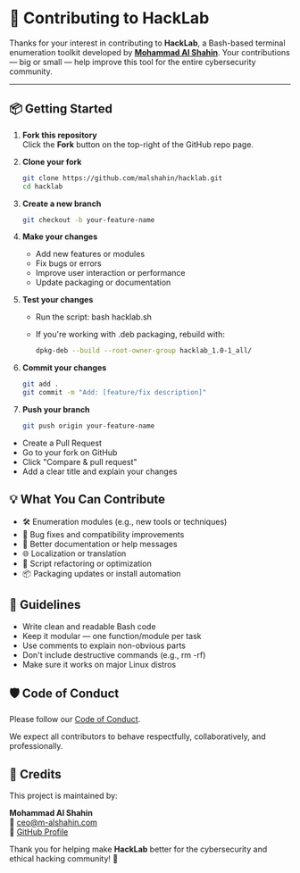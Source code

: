 # 🤝 Contributing to HackLab

Thanks for your interest in contributing to **HackLab**, a Bash-based terminal enumeration toolkit developed by [**Mohammad Al Shahin**](https://www.linkedin.com/in/mohammadalshahin). Your contributions — big or small — help improve this tool for the entire cybersecurity community.

---

## 📦 Getting Started

1. **Fork this repository**  
   Click the **Fork** button on the top-right of the GitHub repo page.

2. **Clone your fork**
   ```bash
   git clone https://github.com/malshahin/hacklab.git
   cd hacklab
   ```
3. **Create a new branch**
   ```bash
   git checkout -b your-feature-name
   ```
4. **Make your changes**
    - Add new features or modules
    - Fix bugs or errors
    - Improve user interaction or performance
    - Update packaging or documentation

5. **Test your changes**
    - Run the script: bash hacklab.sh
    - If you're working with .deb packaging, rebuild with:

         ```bash
         dpkg-deb --build --root-owner-group hacklab_1.0-1_all/
         ```
   
7. **Commit your changes**
   
   ```bash
   git add .
   git commit -m "Add: [feature/fix description]"
   ```

7. **Push your branch**
   
   ```bash
   git push origin your-feature-name
   ```
- Create a Pull Request
- Go to your fork on GitHub
- Click "Compare & pull request"
- Add a clear title and explain your changes


## 💡 What You Can Contribute
- 🛠️ Enumeration modules (e.g., new tools or techniques)
- 🐞 Bug fixes and compatibility improvements
- 📝 Better documentation or help messages
- 🌐 Localization or translation
- 🧪 Script refactoring or optimization
- 📦 Packaging updates or install automation


## 📌 Guidelines
- Write clean and readable Bash code
- Keep it modular — one function/module per task
- Use comments to explain non-obvious parts
- Don't include destructive commands (e.g., rm -rf)
- Make sure it works on major Linux distros

  
## 🛡 Code of Conduct
Please follow our [Code of Conduct](.github/CODE_OF_CONDUCT.md).

We expect all contributors to behave respectfully, collaboratively, and professionally.


## 🙌 Credits

This project is maintained by:

**Mohammad Al Shahin**  
📧 [ceo@m-alshahin.com](mailto:ceo@m-alshahin.com)  
🔗 [GitHub Profile](https://github.com/malshahin)

Thank you for helping make **HackLab** better for the cybersecurity and ethical hacking community! 🚀
